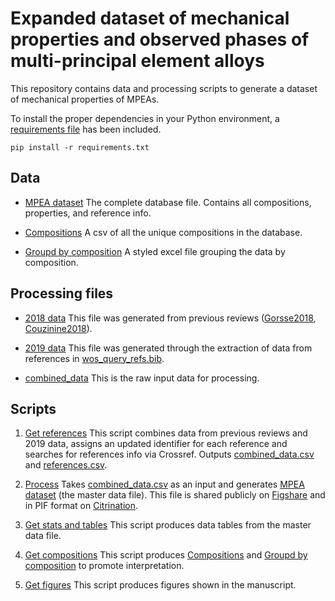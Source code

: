 # Expanded dataset of mechanical properties and observed phases of multi-principal element alloys

This repository contains data and processing scripts to generate a dataset of mechanical properties of MPEAs.

To install the proper dependencies in your Python environment, a [requirements file](requirements.txt) has been included.

`pip install -r requirements.txt`

## Data
- [MPEA dataset](MPEA_dataset.csv)
The complete database file. Contains all compositions, properties, and reference info.

- [Compositions](compositions.csv)
A csv of all the unique compositions in the database. 

- [Groupd by composition](grouped_by_composition.xlsx)
A styled excel file grouping the data by composition.


## Processing files
- [2018 data](/2018_data/2018_data.csv)
This file was generated from previous reviews ([Gorsse2018](https://doi.org/10.1016/j.dib.2018.11.111), [Couzinine2018](https://doi.org/10.1016/j.dib.2018.10.071)).

- [2019 data](/2019_data/2019_data.csv)
This file was generated through the extraction of data from references in [wos_query_refs.bib](/2019_data/wos_query_refs.bib).

- [combined_data](combined_data.csv)
This is the raw input data for processing.

## Scripts
1. [Get references](get_references.ipynb)
This script combines data from previous reviews and 2019 data, assigns an updated identifier for each reference and searches for references info via Crossref. Outputs [combined_data.csv](combined_data.csv) and [references.csv](references.csv). 

2. [Process](process.ipynb)
Takes [combined_data.csv](combined_data.csv) as an input and generates [MPEA dataset](MPEA_dataset.csv) (the master data file). This file is shared publicly on [Figshare](https://doi.org/10.6084/m9.figshare.12642953) and in PIF format on [Citrination](https://citrination.com/datasets/190954).

3. [Get stats and tables](get_stats_and_tables.ipynb)
This script produces data tables from the master data file.

4. [Get compositions](get_compositions.ipynb)
This script produces [Compositions](compositions.csv) and [Groupd by composition](grouped_by_composition.xlsx) to promote interpretation.

5. [Get figures](get_figures.ipynb)
This script produces figures shown in the manuscript.